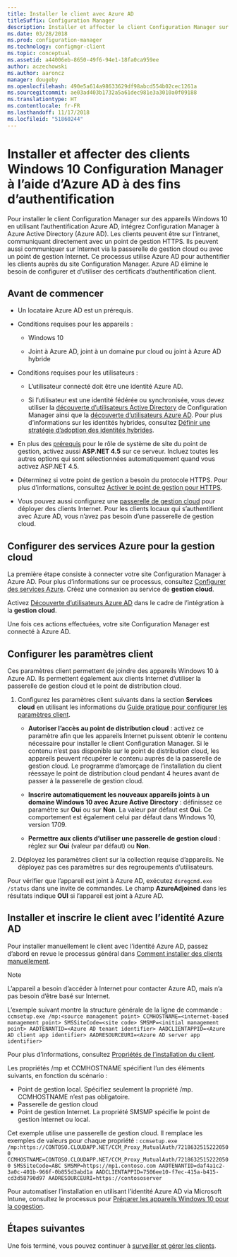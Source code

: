 ```yaml
---
title: Installer le client avec Azure AD
titleSuffix: Configuration Manager
description: Installer et affecter le client Configuration Manager sur les appareils Windows 10 en utilisant Azure Active Directory pour l’authentification
ms.date: 03/28/2018
ms.prod: configuration-manager
ms.technology: configmgr-client
ms.topic: conceptual
ms.assetid: a44006eb-8650-49f6-94e1-18fa0ca959ee
author: aczechowski
ms.author: aaroncz
manager: dougeby
ms.openlocfilehash: 490e5a614a98633629df98abcd554b02cec1261a
ms.sourcegitcommit: ae03ad403b1732a5a61dec981e3a3010a0f09188
ms.translationtype: HT
ms.contentlocale: fr-FR
ms.lasthandoff: 11/17/2018
ms.locfileid: "51860244"
---
```

# <a name="install-and-assign-configuration-manager-windows-10-clients-using-azure-ad-for-authentication"></a>Installer et affecter des clients Windows 10 Configuration Manager à l’aide d’Azure AD à des fins d’authentification

Pour installer le client Configuration Manager sur des appareils Windows 10 en utilisant l’authentification Azure AD, intégrez Configuration Manager à Azure Active Directory (Azure AD). Les clients peuvent être sur l’intranet, communiquant directement avec un point de gestion HTTPS. Ils peuvent aussi communiquer sur Internet via la passerelle de gestion cloud ou avec un point de gestion Internet. Ce processus utilise Azure AD pour authentifier les clients auprès du site Configuration Manager. Azure AD élimine le besoin de configurer et d’utiliser des certificats d’authentification client.



## <a name="before-you-begin"></a>Avant de commencer

- Un locataire Azure AD est un prérequis.  

- Conditions requises pour les appareils :  

    - Windows 10  

    - Joint à Azure AD, joint à un domaine pur cloud ou joint à Azure AD hybride  

- Conditions requises pour les utilisateurs :  

    - L’utilisateur connecté doit être une identité Azure AD.   

    - Si l’utilisateur est une identité fédérée ou synchronisée, vous devez utiliser la [découverte d’utilisateurs Active Directory](/sccm/core/servers/deploy/configure/about-discovery-methods#bkmk_aboutUser) de Configuration Manager ainsi que la [découverte d’utilisateurs Azure AD](/sccm/core/servers/deploy/configure/about-discovery-methods#azureaddisc). Pour plus d’informations sur les identités hybrides, consultez [Définir une stratégie d’adoption des identités hybrides](/azure/active-directory/active-directory-hybrid-identity-design-considerations-identity-adoption-strategy).<!--497750-->  

- En plus des [prérequis](/sccm/core/plan-design/configs/site-and-site-system-prerequisites#bkmk_2012MPpreq) pour le rôle de système de site du point de gestion, activez aussi **ASP.NET 4.5** sur ce serveur. Incluez toutes les autres options qui sont sélectionnées automatiquement quand vous activez ASP.NET 4.5.  

- Déterminez si votre point de gestion a besoin du protocole HTTPS. Pour plus d’informations, consultez [Activer le point de gestion pour HTTPS](/sccm/core/clients/manage/cmg/certificates-for-cloud-management-gateway#bkmk_mphttps).  

- Vous pouvez aussi configurez une [passerelle de gestion cloud](/sccm/core/clients/manage/cmg/plan-cloud-management-gateway) pour déployer des clients Internet. Pour les clients locaux qui s’authentifient avec Azure AD, vous n’avez pas besoin d’une passerelle de gestion cloud.  


## <a name="configure-azure-services-for-cloud-management"></a>Configurer des services Azure pour la gestion cloud

La première étape consiste à connecter votre site Configuration Manager à Azure AD. Pour plus d’informations sur ce processus, consultez [Configurer des services Azure](/sccm/core/servers/deploy/configure/azure-services-wizard). Créez une connexion au service de **gestion cloud**.

Activez [Découverte d’utilisateurs Azure AD](/sccm/core/servers/deploy/configure/configure-discovery-methods#azureaadisc) dans le cadre de l’intégration à la **gestion cloud**. 

Une fois ces actions effectuées, votre site Configuration Manager est connecté à Azure AD. 



## <a name="configure-client-settings"></a>Configurer les paramètres client

Ces paramètres client permettent de joindre des appareils Windows 10 à Azure AD. Ils permettent également aux clients Internet d’utiliser la passerelle de gestion cloud et le point de distribution cloud.

1.  Configurez les paramètres client suivants dans la section **Services cloud** en utilisant les informations du [Guide pratique pour configurer les paramètres client](/sccm/core/clients/deploy/configure-client-settings).  

    - **Autoriser l’accès au point de distribution cloud** : activez ce paramètre afin que les appareils Internet puissent obtenir le contenu nécessaire pour installer le client Configuration Manager. Si le contenu n’est pas disponible sur le point de distribution cloud, les appareils peuvent récupérer le contenu auprès de la passerelle de gestion cloud. Le programme d’amorçage de l’installation du client réessaye le point de distribution cloud pendant 4 heures avant de passer à la passerelle de gestion cloud.<!--495533-->  

    - **Inscrire automatiquement les nouveaux appareils joints à un domaine Windows 10 avec Azure Active Directory** : définissez ce paramètre sur **Oui** ou sur **Non**. La valeur par défaut est **Oui**. Ce comportement est également celui par défaut dans Windows 10, version 1709.

    - **Permettre aux clients d’utiliser une passerelle de gestion cloud** : réglez sur **Oui** (valeur par défaut) ou **Non**.  

2.  Déployez les paramètres client sur la collection requise d’appareils. Ne déployez pas ces paramètres sur des regroupements d’utilisateurs.

Pour vérifier que l’appareil est joint à Azure AD, exécutez `dsregcmd.exe /status` dans une invite de commandes. Le champ **AzureAdjoined** dans les résultats indique **OUI** si l’appareil est joint à Azure AD.



## <a name="install-and-register-the-client-using-azure-ad-identity"></a>Installer et inscrire le client avec l’identité Azure AD

Pour installer manuellement le client avec l’identité Azure AD, passez d’abord en revue le processus général dans [Comment installer des clients manuellement](/sccm/core/clients/deploy/deploy-clients-to-windows-computers#BKMK_Manual). 

 > [!Note]  
 > L’appareil a besoin d’accéder à Internet pour contacter Azure AD, mais n’a pas besoin d’être basé sur Internet. 

L’exemple suivant montre la structure générale de la ligne de commande : `ccmsetup.exe /mp:<source management point> CCMHOSTNAME=<internet-based management point> SMSSiteCode=<site code> SMSMP=<initial management point> AADTENANTID=<Azure AD tenant identifier> AADCLIENTAPPID=<Azure AD client app identifier> AADRESOURCEURI=<Azure AD server app identifier>`

Pour plus d’informations, consultez [Propriétés de l’installation du client](/sccm/core/clients/deploy/about-client-installation-properties).

Les propriétés /mp et CCMHOSTNAME spécifient l’un des éléments suivants, en fonction du scénario :
- Point de gestion local. Spécifiez seulement la propriété /mp. CCMHOSTNAME n’est pas obligatoire.
- Passerelle de gestion cloud
- Point de gestion Internet. La propriété SMSMP spécifie le point de gestion Internet ou local.

Cet exemple utilise une passerelle de gestion cloud. Il remplace les exemples de valeurs pour chaque propriété : `ccmsetup.exe /mp:https://CONTOSO.CLOUDAPP.NET/CCM_Proxy_MutualAuth/72186325152220500 CCMHOSTNAME=CONTOSO.CLOUDAPP.NET/CCM_Proxy_MutualAuth/72186325152220500 SMSSiteCode=ABC SMSMP=https://mp1.contoso.com AADTENANTID=daf4a1c2-3a0c-401b-966f-0b855d3abd1a AADCLIENTAPPID=7506ee10-f7ec-415a-b415-cd3d58790d97 AADRESOURCEURI=https://contososerver`

Pour automatiser l’installation en utilisant l’identité Azure AD via Microsoft Intune, consultez le processus pour [Préparer les appareils Windows 10 pour la cogestion](/sccm/core/clients/manage/co-management-prepare#command-line-to-install-configuration-manager-client).



## <a name="next-steps"></a>Étapes suivantes

Une fois terminé, vous pouvez continuer à [surveiller et gérer les clients](/sccm/core/clients/manage/monitor-clients).

